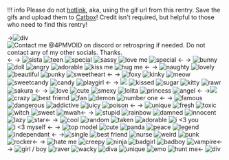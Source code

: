 !!! info Please do not [hotlink](https://dictionary.cambridge.org/us/dictionary/english/hotlink#google_vignette), aka, using the gif url from this rentry. Save the gifs and upload them to [Catbox](https://catbox.moe)! Credit isn't required, but helpful to those who need to find this rentry!

->![div](https://files.catbox.moe/e0icee.png)
![Contact me @4PMVOID on discord or retrospring if needed. Do not contact any of my other socials. Thanks.](https://files.catbox.moe/uszf2u.png) <-
-> ![sista](https://files.catbox.moe/yyphbj.gif) ![teen](https://files.catbox.moe/brwh26.gif) ![special](https://files.catbox.moe/ip3ly6.gif) ![sassy](https://files.catbox.moe/x1wgjf.gif) ![love me](https://files.catbox.moe/8lt86s.gif) ![special](https://files.catbox.moe/ip3ly6.gif) <-
-> ![bunny](https://files.catbox.moe/xeca50.gif) ![doll](https://files.catbox.moe/2rguo1.gif) ![angry](https://files.catbox.moe/tr98ev.gif) ![adorable](https://files.catbox.moe/cjrsa9.gif) ![kiss me](https://wilardo.crd.co/assets/images/gallery18/16fe8a22.gif?v=a363c8e1) ![hug me](https://files.catbox.moe/neyq12.gif) <-
-> ![naughty](https://files.catbox.moe/lqp4xt.gif) ![lovely](https://files.catbox.moe/lijz4i.gif) ![beautiful](https://files.catbox.moe/h0vtu2.gif) ![punky](https://files.catbox.moe/tsdnbu.gif) ![sweetheart](https://files.catbox.moe/zz41vx.gif) <-
-> ![foxy](https://files.catbox.moe/nmaql1.gif) ![kinky](https://files.catbox.moe/34n3q1.gif)  ![meow](https://files.catbox.moe/3dnw9y.gif) ![sweetcandy](https://files.catbox.moe/7wezvw.gif) ![candy](https://files.catbox.moe/z35yg8.gif) ![playgirl](https://files.catbox.moe/s0cc8k.gif) <-
-> ![](https://files.catbox.moe/m7lmp5.gif) ![kissed](https://files.catbox.moe/4au806.gif) ![sugar](https://files.catbox.moe/mmiddh.gif) ![kitty](https://files.catbox.moe/c76fwd.gif)   ![rawr](https://files.catbox.moe/qd8427.gif) ![sakura](https://files.catbox.moe/luh1kd.gif) <-
-> ![love](https://files.catbox.moe/sz5uzk.gif) ![cute](https://files.catbox.moe/03lcs8.gif) ![smexy](https://files.catbox.moe/4zgy5c.gif) ![lolita](https://files.catbox.moe/slreum.gif) ![princess](https://files.catbox.moe/a4ymhi.gif) ![angel](https://files.catbox.moe/13fot8.gif) <- 
->![](https://files.catbox.moe/i4l7s5.gif) ![crazy](https://files.catbox.moe/3hmcoh.gif) ![best friend](https://files.catbox.moe/6kz8lw.gif) ![fan](https://files.catbox.moe/oo94jh.gif)  ![demon](https://files.catbox.moe/ryn4g0.gif) ![number one](https://files.catbox.moe/274coi.gif) <-
-> ![famous](https://files.catbox.moe/4xyrgh.gif) ![dangerous](https://files.catbox.moe/h94meq.gif) ![addictive](https://files.catbox.moe/5vn42q.gif) ![juicy](https://files.catbox.moe/zcdt9b.gif) ![poison](https://files.catbox.moe/l6j9z0.gif) <-
->  ![unique](https://files.catbox.moe/0ajtli.gif)  ![fresh](https://files.catbox.moe/3k39e3.gif) ![toxic](https://files.catbox.moe/x2bc9h.gif) ![witch](https://files.catbox.moe/xv0vcn.gif)  ![sweet](https://files.catbox.moe/0cxq2t.gif) ![mwah](https://files.catbox.moe/jajpty.gif)<-
-> ![stupid](https://files.catbox.moe/p4cb6p.gif) ![rainbow](https://files.catbox.moe/tbvulv.gif) ![damned](https://files.catbox.moe/bphyme.gif) ![innocent](https://files.catbox.moe/e0blb8.gif) ![lazy](https://files.catbox.moe/pu1y5m.gif) ![star](https://files.catbox.moe/kiznjt.gif)<-
-> ![cool](https://files.catbox.moe/cvju04.gif) ![random](https://files.catbox.moe/jxkkf5.gif) ![taken](https://files.catbox.moe/ai4m8d.gif)  ![adorable](https://files.catbox.moe/cbw9yd.gif) ![i <3 you](https://files.catbox.moe/ugq8ee.gif) ![i <3 myself](https://files.catbox.moe/i456zj.gif) <-
-> ![top model](https://files.catbox.moe/ektnyd.gif) ![cute](https://files.catbox.moe/xhr45u.gif) ![panda](https://files.catbox.moe/u6jinp.gif)  ![peace](https://files.catbox.moe/kzi493.gif)  ![legend](https://files.catbox.moe/p57sce.gif) ![independant](https://files.catbox.moe/u3wd00.gif) <-
->![single](https://files.catbox.moe/88abfu.gif) ![best friend](https://files.catbox.moe/h4sbg3.gif) ![nurse](https://files.catbox.moe/ljiez1.gif) ![weird](https://files.catbox.moe/m3tbly.gif) ![punk](https://files.catbox.moe/dyoe18.gif) ![rocker](https://files.catbox.moe/2whasm.gif)<-
-> ![hate me](https://files.catbox.moe/ud9qyc.gif) ![creepy](https://files.catbox.moe/3w3aho.gif) ![ninja](https://files.catbox.moe/uu3i2d.gif) ![badgirl](https://files.catbox.moe/gtawxm.gif) ![badboy](https://files.catbox.moe/7qu658.gif) ![vampire](https://files.catbox.moe/2xwvws.gif)<-
-> ![girl / boy](https://files.catbox.moe/qauwom.gif) ![raver](https://files.catbox.moe/zefheb.gif)  ![wacky](https://files.catbox.moe/ifuojn.gif) ![diva](https://files.catbox.moe/cu7yrq.gif) ![unique](https://files.catbox.moe/gdj2yj.gif)  ![emo](https://files.catbox.moe/bh7ei8.gif) ![hunt me](https://files.catbox.moe/s61dt9.gif)<-
![div](https://files.catbox.moe/e0icee.png)
